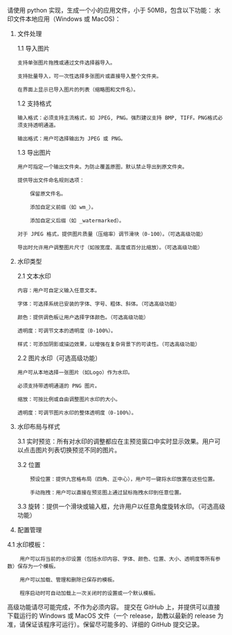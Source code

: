 请使用 python 实现，生成一个小的应用文件，小于 50MB，包含以下功能：
水印文件本地应用（Windows 或 MacOS)：

1.  文件处理

    1.1 导入图片

        支持单张图片拖拽或通过文件选择器导入。

        支持批量导入，可一次性选择多张图片或直接导入整个文件夹。

        在界面上显示已导入图片的列表（缩略图和文件名）。

    1.2 支持格式

        输入格式：必须支持主流格式，如 JPEG, PNG。强烈建议支持 BMP, TIFF。PNG格式必须支持透明通道。

        输出格式：用户可选择输出为 JPEG 或 PNG。

    1.3 导出图片

        用户可指定一个输出文件夹。为防止覆盖原图，默认禁止导出到原文件夹。

        提供导出文件命名规则选项：

        	保留原文件名。

        	添加自定义前缀（如 wm_）。

        	添加自定义后缀（如 _watermarked）。

        对于 JPEG 格式，提供图片质量（压缩率）调节滑块（0-100）。（可选高级功能）

        导出时允许用户调整图片尺寸（如按宽度、高度或百分比缩放）。（可选高级功能）

2.  水印类型

    2.1 文本水印

        内容：用户可自定义输入任意文本。

        字体：可选择系统已安装的字体、字号、粗体、斜体。（可选高级功能）

        颜色：提供调色板让用户选择字体颜色。（可选高级功能）

        透明度：可调节文本的透明度（0-100%）。

        样式：可添加阴影或描边效果，以增强在复杂背景下的可读性。（可选高级功能）

    2.2 图片水印（可选高级功能）

        用户可从本地选择一张图片（如Logo）作为水印。

        必须支持带透明通道的 PNG 图片。

        缩放：可按比例或自由调整图片水印的大小。

        透明度：可调节图片水印的整体透明度（0-100%）。

3.  水印布局与样式

    3.1 实时预览：所有对水印的调整都应在主预览窗口中实时显示效果。用户可以点击图片列表切换预览不同的图片。

    3.2 位置

        	预设位置：提供九宫格布局（四角、正中心），用户可一键将水印放置在这些位置。

        	手动拖拽：用户可以直接在预览图上通过鼠标拖拽水印到任意位置。

    3.3 旋转：提供一个滑块或输入框，允许用户以任意角度旋转水印。（可选高级功能）

4.  配置管理

4.1 水印模板：

    	用户可以将当前的水印设置（包括水印内容、字体、颜色、位置、大小、透明度等所有参数）保存为一个模板。

    	用户可以加载、管理和删除已保存的模板。

    	程序启动时可自动加载上一次关闭时的设置或一个默认模板。

高级功能请尽可能完成，不作为必须内容。
提交在 GitHub 上，并提供可以直接下载运行的 Windows 或 MacOS 文件（一个 release，助教以最新的 release 为准，请保证该程序可运行）。保留尽可能多的、详细的 GitHub 提交记录。
